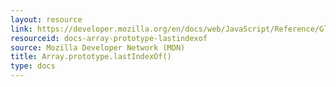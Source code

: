 ```yaml
---
layout: resource
link: https://developer.mozilla.org/en/docs/web/JavaScript/Reference/Global_Objects/Array/lastIndexOf
resourceid: docs-array-prototype-lastindexof
source: Mozilla Developer Network (MDN)
title: Array.prototype.lastIndexOf()
type: docs
---
```


